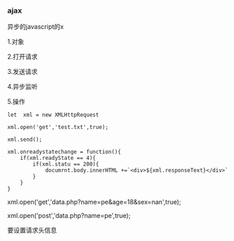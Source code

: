 ### ajax

异步的javascript的x

1.对象

2.打开请求

3.发送请求

4.异步监听

5.操作

```
let  xml = new XMLHttpRequest

xml.open('get','test.txt',true);

xml.send();

xml.onreadystatechange = function(){
	if(xml.readyState == 4){
  		if(xml.statu == 200){
  			documrnt.body.innerHTML +=`<div>${xml.responseText}</div>`
		}
	}
}
```
xml.open('get','data.php?name=pe&age=18&sex=nan',true);



xml.open('post','data.php?name=pe',true);



要设置请求头信息

